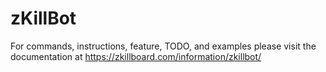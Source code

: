 # zKillBot

For commands, instructions, feature, TODO, and examples please visit the documentation at https://zkillboard.com/information/zkillbot/

